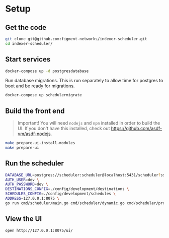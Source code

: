 # Setup

## Get the code

```sh
git clone git@github.com:figment-networks/indexer-scheduler.git
cd indexer-scheduler/
```

## Start services

```sh
docker-compose up -d postgresdatabase
```

Run database migrations. This is run separately to allow time for postgres to boot and be ready for migrations.

```sh
docker-compose up schedulermigrate
```

## Build the front end

> Important! You will need `nodejs` and `npm` installed in order to build the UI. If you don't have this installed, check out https://github.com/asdf-vm/asdf-nodejs.

```sh
make prepare-ui-install-modules
make prepare-ui
```

## Run the scheduler

```sh
DATABASE_URL=postgres://scheduler:scheduler@localhost:5431/scheduler?sslmode=disable \
AUTH_USER=dev \
AUTH_PASSWORD=dev \
DESTINATIONS_CONFIG=./config/development/destinations \
SCHEDULES_CONFIG=./config/development/schedules \
ADDRESS=127.0.0.1:8075 \
go run cmd/scheduler/main.go cmd/scheduler/dynamic.go cmd/scheduler/profiling.go
```

## View the UI

```sh
open http://127.0.0.1:8075/ui/
```
